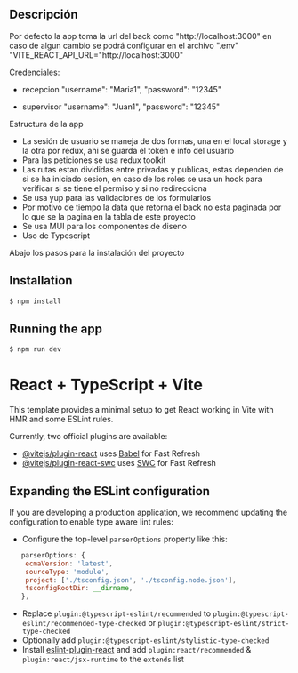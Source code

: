 ## Descripción

Por defecto la app toma la url del back como "http://localhost:3000" en caso de algun cambio se podrá configurar en el archivo ".env" "VITE_REACT_API_URL="http://localhost:3000"

Credenciales: 
- recepcion
  "username": "Maria1",
  "password": "12345"
  
- supervisor
  "username": "Juan1",
  "password": "12345"


Estructura de la app
- La sesión de usuario se maneja de dos formas, una en el local storage y la otra por redux, ahi se guarda el token e info del usuario
- Para las peticiones se usa redux toolkit
- Las rutas estan divididas entre privadas y publicas, estas dependen de si se ha iniciado sesion, en caso de los roles se usa un hook para verificar si se tiene el permiso y si no redirecciona
- Se usa yup para las validaciones de los formularios
- Por motivo de tiempo la data que retorna el back no esta paginada por lo que se la pagina en la tabla de este proyecto
- Se usa MUI para los componentes de diseno
- Uso de Typescript

Abajo los pasos para la instalación del proyecto

## Installation

```bash
$ npm install
```

## Running the app

```bash
$ npm run dev

```







# React + TypeScript + Vite

This template provides a minimal setup to get React working in Vite with HMR and some ESLint rules.

Currently, two official plugins are available:

- [@vitejs/plugin-react](https://github.com/vitejs/vite-plugin-react/blob/main/packages/plugin-react/README.md) uses [Babel](https://babeljs.io/) for Fast Refresh
- [@vitejs/plugin-react-swc](https://github.com/vitejs/vite-plugin-react-swc) uses [SWC](https://swc.rs/) for Fast Refresh

## Expanding the ESLint configuration

If you are developing a production application, we recommend updating the configuration to enable type aware lint rules:

- Configure the top-level `parserOptions` property like this:

```js
   parserOptions: {
    ecmaVersion: 'latest',
    sourceType: 'module',
    project: ['./tsconfig.json', './tsconfig.node.json'],
    tsconfigRootDir: __dirname,
   },
```

- Replace `plugin:@typescript-eslint/recommended` to `plugin:@typescript-eslint/recommended-type-checked` or `plugin:@typescript-eslint/strict-type-checked`
- Optionally add `plugin:@typescript-eslint/stylistic-type-checked`
- Install [eslint-plugin-react](https://github.com/jsx-eslint/eslint-plugin-react) and add `plugin:react/recommended` & `plugin:react/jsx-runtime` to the `extends` list
